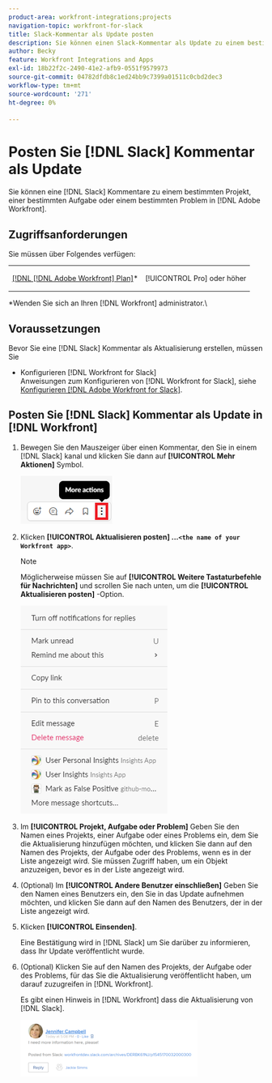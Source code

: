 ```yaml
---
product-area: workfront-integrations;projects
navigation-topic: workfront-for-slack
title: Slack-Kommentar als Update posten
description: Sie können einen Slack-Kommentar als Update zu einem bestimmten Projekt, einer Aufgabe oder einem Problem in Adobe Workfront hinzufügen.
author: Becky
feature: Workfront Integrations and Apps
exl-id: 18b22f2c-2490-41e2-afb9-0551f9579973
source-git-commit: 04782dfdb8c1ed24bb9c7399a01511c0cbd2dec3
workflow-type: tm+mt
source-wordcount: '271'
ht-degree: 0%

---
```


# Posten Sie [!DNL Slack] Kommentar als Update

Sie können eine [!DNL Slack] Kommentare zu einem bestimmten Projekt, einer bestimmten Aufgabe oder einem bestimmten Problem in [!DNL Adobe Workfront].

## Zugriffsanforderungen

Sie müssen über Folgendes verfügen:

<table style="table-layout:auto"> 
 <col> 
 </col> 
 <col> 
 </col> 
 <tbody> 
  <tr> 
   <td role="rowheader"><a href="https://www.workfront.com/plans" target="_blank">[!DNL [!DNL Adobe Workfront] Plan]</a>*</td> 
   <td> <p>[!UICONTROL Pro] oder höher</p> </td> 
  </tr> 
 </tbody> 
</table>

&#42;Wenden Sie sich an Ihren [!DNL Workfront] administrator.\

## Voraussetzungen

Bevor Sie eine [!DNL Slack] Kommentar als Aktualisierung erstellen, müssen Sie

* Konfigurieren [!DNL Workfront for Slack]\
   Anweisungen zum Konfigurieren von [!DNL Workfront for Slack], siehe [Konfigurieren [!DNL Adobe Workfront for Slack]](../../workfront-integrations-and-apps/using-workfront-with-slack/configure-workfront-for-slack.md).

## Posten Sie [!DNL Slack] Kommentar als Update in [!DNL Workfront]

1. Bewegen Sie den Mauszeiger über einen Kommentar, den Sie in einem [!DNL Slack] kanal und klicken Sie dann auf **[!UICONTROL Mehr Aktionen]** Symbol.

   ![](assets/slack-more-icon.png)

1. Klicken **[!UICONTROL Aktualisieren posten] ...`<the name of your Workfront app>`**.

   >[!NOTE]
   >
   >Möglicherweise müssen Sie auf **[!UICONTROL Weitere Tastaturbefehle für Nachrichten]** und scrollen Sie nach unten, um die **[!UICONTROL Aktualisieren posten]** -Option.
   >
   >
   >![](assets/slack-more-message-shortcuts.png)

1. Im **[!UICONTROL Projekt, Aufgabe oder Problem]** Geben Sie den Namen eines Projekts, einer Aufgabe oder eines Problems ein, dem Sie die Aktualisierung hinzufügen möchten, und klicken Sie dann auf den Namen des Projekts, der Aufgabe oder des Problems, wenn es in der Liste angezeigt wird. Sie müssen Zugriff haben, um ein Objekt anzuzeigen, bevor es in der Liste angezeigt wird.
1. (Optional) Im **[!UICONTROL Andere Benutzer einschließen]** Geben Sie den Namen eines Benutzers ein, den Sie in das Update aufnehmen möchten, und klicken Sie dann auf den Namen des Benutzers, der in der Liste angezeigt wird.
1. Klicken **[!UICONTROL Einsenden]**.

   Eine Bestätigung wird in [!DNL Slack] um Sie darüber zu informieren, dass Ihr Update veröffentlicht wurde.

1. (Optional) Klicken Sie auf den Namen des Projekts, der Aufgabe oder des Problems, für das Sie die Aktualisierung veröffentlicht haben, um darauf zuzugreifen in [!DNL Workfront].

   Es gibt einen Hinweis in [!DNL Workfront] dass die Aktualisierung von [!DNL Slack].

   ![](assets/slack-update-posted-from-slack-350x112.png)
